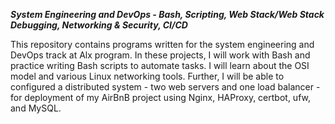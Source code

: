 ***System Engineering and DevOps - Bash, Scripting, Web Stack/Web Stack Debugging, Networking & Security, CI/CD***

This repository contains programs written for the system engineering and DevOps track at Alx program. In these projects, I will work with Bash and practice writing Bash scripts to automate tasks. I will learn about the OSI model and various Linux networking tools. Further, I will be able to configured a distributed system - two web servers and one load balancer - for deployment of my AirBnB project using Nginx, HAProxy, certbot, ufw, and MySQL.
